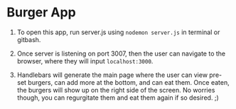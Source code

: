 # Burger App
1. To open this app, run server.js using ```nodemon server.js``` in terminal or gitbash.

2. Once server is listening on port 3007, then the user can navigate to the browser, where they will input ```localhost:3000```.

3. Handlebars will generate the main page where the user can view pre-set burgers, can add more at the bottom, and can eat them. Once eaten, the burgers will show up on the right side of the screen. No worries though, you can regurgitate them and eat them again if so desired. ;)